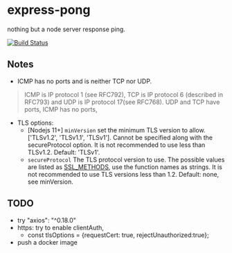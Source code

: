 # express-pong
nothing but a node server response ping.

[![Build Status](https://travis-ci.com/davidkhala/express-pong.svg?branch=master)](https://travis-ci.com/davidkhala/express-pong)

## Notes
- ICMP has no ports and is neither TCP nor UDP. 
> ICMP is IP protocol 1 (see RFC792), TCP is IP protocol 6 (described in RFC793) and UDP is IP protocol 17(see RFC768). 
UDP and TCP have ports, ICMP has no ports,
- TLS options:
   - [Nodejs 11+] `minVersion` set the minimum TLS version to allow. ['TLSv1.2', 'TLSv1.1', 'TLSv1']. Cannot be specified along with the secureProtocol option. It is not recommended to use less than TLSv1.2. Default: 'TLSv1'.
   - `secureProtocol` The TLS protocol version to use. The possible values are listed as [SSL_METHODS](https://www.openssl.org/docs/man1.1.0/man7/ssl.html#Dealing-with-Protocol-Methods), use the function names as strings. It is not recommended to use TLS versions less than 1.2. Default: none, see minVersion.
 
## TODO
- try "axios": "^0.18.0" 
- https: try to enable clientAuth, 
    - const tlsOptions = {requestCert: true, rejectUnauthorized:true};
- push a docker image